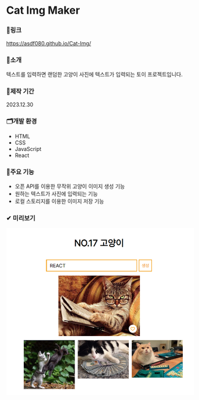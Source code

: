 # Cat Img Maker

### 🔗링크
https://asdf080.github.io/Cat-Img/

### 🔎소개
텍스트를 입력하면 랜덤한 고양이 사진에 텍스트가 입력되는 토이 프로젝트입니다.

### 📅제작 기간
2023.12.30

### 🗂개발 환경
- HTML
- CSS
- JavaScript
- React

### 🎈주요 기능
- 오픈 API를 이용한 무작위 고양이 이미지 생성 기능
- 원하는 텍스트가 사진에 입력되는 기능
- 로컬 스토리지를 이용한 이미지 저장 기능

### ✔ 미리보기
![preview](./resources/preview.PNG)
